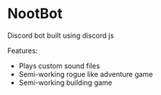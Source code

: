 # NootBot
Discord bot built using discord js

Features:
- Plays custom sound files
- Semi-working rogue like adventure game
- Semi-working building game
